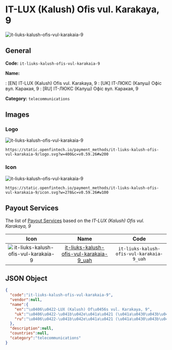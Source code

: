 
# ІТ-LUX (Kalush) Ofіs vul. Karakaya, 9 
![it-liuks-kalush-ofis-vul-karakaia-9](https://static.openfintech.io/payment_methods/it-liuks-kalush-ofis-vul-karakaia-9/logo.svg?w=400&c=v0.59.26#w200)  

## General 
**Code:** `it-liuks-kalush-ofis-vul-karakaia-9` 
 
**Name:** 
 
:	[EN] ІТ-LUX (Kalush) Ofіs vul. Karakaya, 9 
:	[UK] ІТ-ЛЮКС (Калуш) Офіс вул. Каракая, 9 
:	[RU] ІТ-ЛЮКС (Калуш) Офіс вул. Каракая, 9 
 
**Category:** `telecommunications` 
 

## Images 

### Logo 
![it-liuks-kalush-ofis-vul-karakaia-9](https://static.openfintech.io/payment_methods/it-liuks-kalush-ofis-vul-karakaia-9/logo.svg?w=400&c=v0.59.26#w200)  

```
https://static.openfintech.io/payment_methods/it-liuks-kalush-ofis-vul-karakaia-9/logo.svg?w=400&c=v0.59.26#w200
```  

### Icon 
![it-liuks-kalush-ofis-vul-karakaia-9](https://static.openfintech.io/payment_methods/it-liuks-kalush-ofis-vul-karakaia-9/icon.svg?w=278&c=v0.59.26#w100)  

```
https://static.openfintech.io/payment_methods/it-liuks-kalush-ofis-vul-karakaia-9/icon.svg?w=278&c=v0.59.26#w100
```  

## Payout Services 
 
The list of [Payout Services](/payout-services/) based on the _ІТ-LUX (Kalush) Ofіs vul. Karakaya, 9_ 

|Icon|Name|Code| 
|:---:|:---:|:---:| 
|![it-liuks-kalush-ofis-vul-karakaia-9](https://static.openfintech.io/payout_methods/it-liuks-kalush-ofis-vul-karakaia-9/icon.svg?w=278&c=v0.59.26#w40) |[it-liuks-kalush-ofis-vul-karakaia-9_uah](/payout-services/it-liuks-kalush-ofis-vul-karakaia-9_uah/)|`it-liuks-kalush-ofis-vul-karakaia-9_uah`| 
 

## JSON Object 

```json
{
  "code":"it-liuks-kalush-ofis-vul-karakaia-9",
  "vendor":null,
  "name":{
    "en":"\u0406\u0422-LUX (Kalush) Of\u0456s vul. Karakaya, 9",
    "uk":"\u0406\u0422-\u041b\u042e\u041a\u0421 (\u041a\u0430\u043b\u0443\u0448) \u041e\u0444\u0456\u0441 \u0432\u0443\u043b. \u041a\u0430\u0440\u0430\u043a\u0430\u044f, 9",
    "ru":"\u0406\u0422-\u041b\u042e\u041a\u0421 (\u041a\u0430\u043b\u0443\u0448) \u041e\u0444\u0456\u0441 \u0432\u0443\u043b. \u041a\u0430\u0440\u0430\u043a\u0430\u044f, 9"
  },
  "description":null,
  "countries":null,
  "category":"telecommunications"
}
```  

